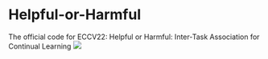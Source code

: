 # Helpful-or-Harmful
The official code for ECCV22: Helpful or Harmful: Inter-Task Association for Continual Learning
<img src="https://img.shields.io/badge/ECCV2022-FFCA28?style=flat-square&logo=ECCV2022&logoColor=white"/>
